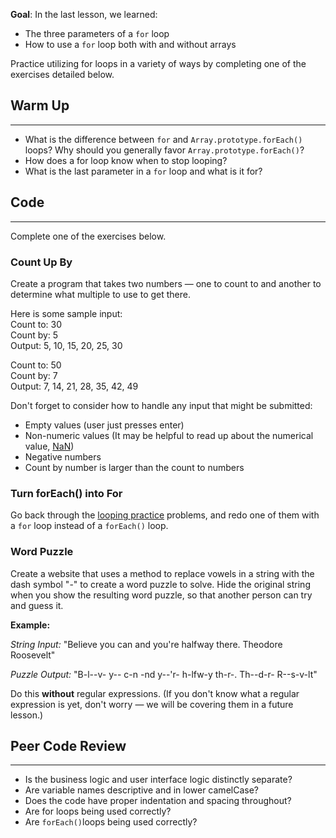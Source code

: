 **Goal**:  In the last lesson, we learned:

* The three parameters of a `for` loop
* How to use a `for` loop both with and without arrays

Practice utilizing for loops in a variety of ways by completing one of the exercises detailed below.

## Warm Up
---

* What is the difference between `for` and `Array.prototype.forEach()` loops? Why should you generally favor `Array.prototype.forEach()`?
* How does a for loop know when to stop looping?
* What is the last parameter in a `for` loop and what is it for?

## Code
---

Complete one of the exercises below.

### Count Up By

Create a program that takes two numbers — one to count to and another to determine what multiple to use to get there.

Here is some sample input:
<br />
Count to:  30 <br />
Count by:  5 <br />
Output: 5, 10, 15, 20, 25, 30 <br />

Count to:  50 <br />
Count by: 7 <br />
Output:  7, 14, 21, 28, 35, 42, 49

Don't forget to consider how to handle any input that might be submitted:

* Empty values (user just presses enter)
* Non-numeric values (It may be helpful to read up about the numerical value, [NaN](https://developer.mozilla.org/en-US/docs/Web/JavaScript/Reference/Global_Objects/isNaN))
* Negative numbers
* Count by number is larger than the count to numbers

### Turn forEach() into For

Go back through the [looping practice](/introduction-to-programming/arrays-and-looping-part-2/practice-looping) problems, and redo one of them with a `for` loop instead of a `forEach()` loop.

### Word Puzzle

Create a website that uses a method to replace vowels in a string with the dash symbol "-" to create a word puzzle to solve. Hide the original string when you show the resulting word puzzle, so that another person can try and guess it.

**Example:**

_String Input:_  "Believe you can and you're halfway there. Theodore Roosevelt"

_Puzzle Output:_  "B-l--v- y-- c-n -nd y--'r- h-lfw-y th-r-. Th--d-r- R--s-v-lt"

Do this **without** regular expressions. (If you don't know what a regular expression is yet, don't worry — we will be covering them in a future lesson.)

## Peer Code Review
<hr />

* Is the business logic and user interface logic distinctly separate?
* Are variable names descriptive and in lower camelCase?
* Does the code have proper indentation and spacing throughout?
* Are for loops being used correctly?
* Are `forEach()`loops being used correctly?

